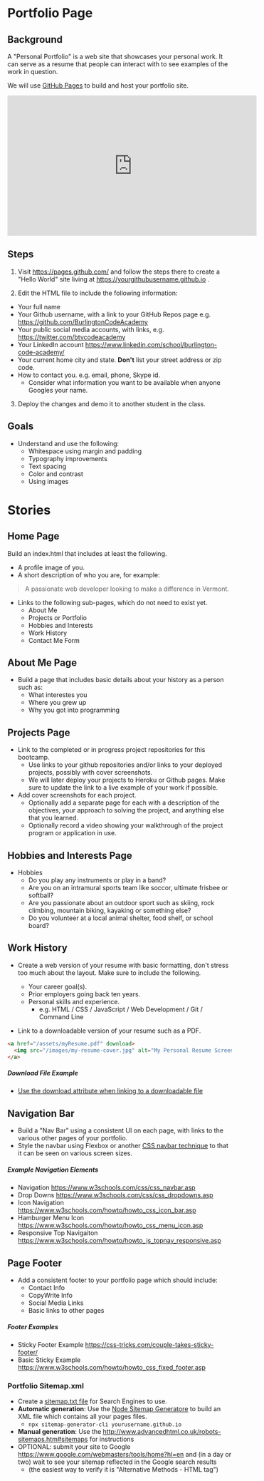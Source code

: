 # Portfolio Page

## Background

A "Personal Portfolio" is a web site that showcases your personal work. It can serve as a resume that people can interact with to see examples of the work in question.

We will use [GitHub Pages](http://pages.github.com) to build and host your portfolio site.

<iframe width="560" height="315" src="https://www.youtube-nocookie.com/embed/2MsN8gpT6jY" frameborder="0" allow="accelerometer; autoplay; encrypted-media; gyroscope; picture-in-picture" allowfullscreen></iframe>

## Steps

1. Visit <https://pages.github.com/> and follow the steps there to create a "Hello World" site living at <https://yourgithubusername.github.io> .

2. Edit the HTML file to include the following information:
  * Your full name
  * Your Github username, with a link to your GitHub Repos page e.g. <https://github.com/BurlingtonCodeAcademy>
  * Your public social media accounts, with links, e.g. <https://twitter.com/btvcodeacademy>
  * Your LinkedIn account <https://www.linkedin.com/school/burlington-code-academy/>
  * Your current home city and state. **Don't** list your street address or zip code.
  * How to contact you. e.g. email, phone, Skype id.
    * Consider what information you want to be available when anyone Googles your name.

3. Deploy the changes and demo it to another student in the class.

## Goals

* Understand and use the following:
  * Whitespace using margin and padding
  * Typography improvements
  * Text spacing
  * Color and contrast
  * Using images

# Stories

<!--BOX-->

## Home Page

Build an index.html that includes at least the following.

* A profile image of you.
* A short description of who you are, for example:

> A passionate web developer looking to make a difference in Vermont.

* Links to the following sub-pages, which do not need to exist yet.
  * About Me
  * Projects or Portfolio
  * Hobbies and Interests
  * Work History
  * Contact Me Form

<!--/BOX-->

<!--BOX-->

## About Me Page

* Build a page that includes basic details about your history as a person such as:
  * What interestes you
  * Where you grew up
  * Why you got into programming

<!--/BOX-->

<!--BOX-->

## Projects Page

* Link to the completed or in progress project repositories for this bootcamp.
  * Use links to your github repositories and/or links to your deployed projects, possibly with cover screenshots.
  * We will later deploy your projects to Heroku or Github pages. Make sure to update the link to a live example of your work if possible.
* Add cover screenshots for each project.
  * Optionally add a separate page for each with a description of the objectives, your approach to solving the project, and anything else that you learned.
  * Optionally record a video showing your walkthrough of the project program or application in use.

<!--/BOX-->


<!--BOX-->

## Hobbies and Interests Page

* Hobbies
  * Do you play any instruments or play in a band?
  * Are you on an intramural sports team like soccor, ultimate frisbee or softball?
  * Are you passionate about an outdoor sport such as skiing, rock climbing, mountain biking, kayaking or something else?
  * Do you volunteer at a local animal shelter, food shelf, or school board?

<!--/BOX-->


<!--BOX-->

## Work History

* Create a web version of your resume with basic formatting, don't stress too much about the layout. Make sure to include the following.
  * Your career goal(s).
  * Prior employers going back ten years.
  * Personal skills and experience.
    * e.g. HTML / CSS / JavaScript / Web Development / Git / Command Line

* Link to a downloadable version of your resume such as a PDF.

```html
<a href="/assets/myResume.pdf" download>
  <img src="/images/my-resume-cover.jpg" alt="My Personal Resume Screenshot">
</a>
```

##### Download File Example

* [Use the download attribute when linking to a downloadable file](https://developer.mozilla.org/en-US/docs/Learn/HTML/Introduction_to_HTML/Creating_hyperlinks#Use_the_download_attribute_when_linking_to_a_download)

<!--/BOX-->


<!--BOX-->

## Navigation Bar

* Build a "Nav Bar" using a consistent UI on each page, with links to the various other pages of your portfolio.
* Style the navbar using Flexbox or another [CSS navbar technique](/lessons/responsive_layout/navigation) to that it can be seen on various screen sizes.

##### Example Navigation Elements

* Navigation https://www.w3schools.com/css/css_navbar.asp
* Drop Downs https://www.w3schools.com/css/css_dropdowns.asp
* Icon Navigation https://www.w3schools.com/howto/howto_css_icon_bar.asp
* Hamburger Menu Icon https://www.w3schools.com/howto/howto_css_menu_icon.asp
* Responsive Top Navigaiton https://www.w3schools.com/howto/howto_js_topnav_responsive.asp

<!--/BOX-->

<!--BOX-->

## Page Footer

* Add a consistent footer to your portfolio page which should include:
  * Contact Info
  * CopyWrite Info
  * Social Media Links
  * Basic links to other pages

##### Footer Examples

* Sticky Footer Example https://css-tricks.com/couple-takes-sticky-footer/
* Basic Sticky Example https://www.w3schools.com/howto/howto_css_fixed_footer.asp

<!--/BOX-->

<!--BOX-->

### Portfolio Sitemap.xml

* Create a [sitemap.txt file](https://en.wikipedia.org/wiki/Sitemaps) for Search Engines to use.
* **Automatic generation**: Use the [Node Sitemap Generatore](https://www.npmjs.com/package/sitemap-generator-cli) to build an XML file which contains all your pages files.
  * `npx sitemap-generator-cli yourusername.github.io`
* **Manual generation**: Use the  http://www.advancedhtml.co.uk/robots-sitemaps.htm#sitemaps for instructions
* OPTIONAL: submit your site to Google https://www.google.com/webmasters/tools/home?hl=en and (in a day or two) wait to see your sitemap reflected in the Google search results
  * (the easiest way to verify it is "Alternative Methods - HTML tag")

<!--/BOX-->
